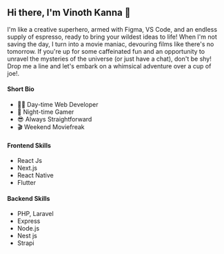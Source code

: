 ## Hi there, I'm Vinoth Kanna 👋

I'm like a creative superhero, armed with Figma, VS Code, and an endless supply of espresso, ready to bring your wildest ideas to life! When I'm not saving the day, I turn into a movie maniac, devouring films like there's no tomorrow. If you're up for some caffeinated fun and an opportunity to unravel the mysteries of the universe (or just have a chat), don't be shy! Drop me a line and let's embark on a whimsical adventure over a cup of joe!.

#### Short Bio

- 👨‍💻 Day-time Web Developer
- 🤖 Night-time Gamer 
- 😎 Always Straightforward
- 🎬 Weekend Moviefreak

#### Frontend Skills

- React Js
- Next.js
- React Native
- Flutter



#### Backend Skills

- PHP, Laravel
- Express
- Node.js
- Nest js
- Strapi 


<!---
vinocrazyk/vinocrazyk is a ✨ special ✨ repository because its `README.md` (this file) appears on your GitHub profile.
You can click the Preview link to take a look at your changes.
--->
